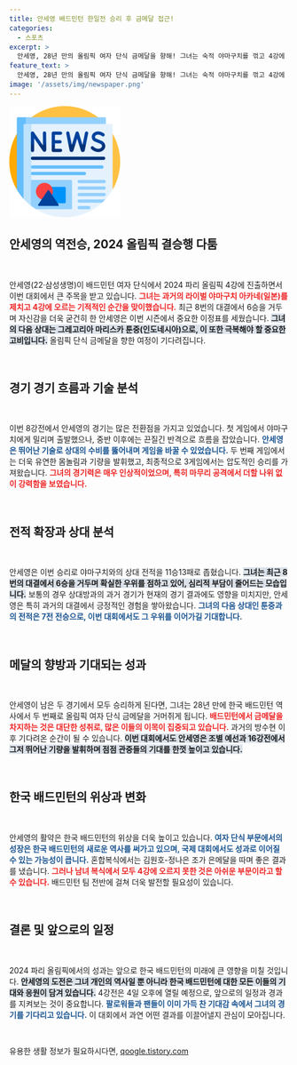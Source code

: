 ```yaml
---
title: 안세영 배드민턴 한일전 승리 후 금메달 접근!
categories:
  - 스포츠
excerpt: >
  안세영, 28년 만의 올림픽 여자 단식 금메달을 향해! 그녀는 숙적 야마구치를 꺾고 4강에 진출하며 역전승의 짜릿함을 맛봤다. 파리 올림픽에서의 여정이 기대되는 가운데, 다음 상대는 인도네시아 툰중. 이 기회를 놓칠 수 없다!
feature_text: >
  안세영, 28년 만의 올림픽 여자 단식 금메달을 향해! 그녀는 숙적 야마구치를 꺾고 4강에 진출하며 역전승의 짜릿함을 맛봤다. 파리 올림픽에서의 여정이 기대되는 가운데, 다음 상대는 인도네시아 툰중. 이 기회를 놓칠 수 없다!
image: '/assets/img/newspaper.png'
---
```


<p><img src="/assets/img/newspaper.png" alt="kimp 속보" /></p>

<h2 data-ke-size="size26">안세영의 역전승, 2024 올림픽 결승행 다툼</h2>

<p data-ke-size="size16">&nbsp;</p>

<p>안세영(22·삼성생명)이 배드민턴 여자 단식에서 2024 파리 올림픽 4강에 진출하면서 이번 대회에서 큰 주목을 받고 있습니다. <b><span style="color: #ee2323;">그녀는 과거의 라이벌 야마구치 아카네(일본)를 제치고 4강에 오르는 기적적인 순간을 맞이했습니다.</span></b> 최근 8번의 대결에서 6승을 거두며 자신감을 더욱 굳건히 한 안세영은 이번 시즌에서 중요한 이정표를 세웠습니다. <b><span style="background-color: #21538527;">그녀의 다음 상대는 그레고리아 마리스카 툰중(인도네시아)으로, 이 또한 극복해야 할 중요한 고비입니다.</span></b> 올림픽 단식 금메달을 향한 여정이 기다려집니다.</p>

<p data-ke-size="size16">&nbsp;</p>

<h2 data-ke-size="size26">경기 경기 흐름과 기술 분석</h2>

<p data-ke-size="size16">&nbsp;</p>

<p>이번 8강전에서 안세영의 경기는 많은 전환점을 가지고 있었습니다. 첫 게임에서 야마구치에게 밀리며 출발했으나, 중반 이후에는 끈질긴 반격으로 흐름을 잡았습니다. <b><span style="color: #1a5490;">안세영은 뛰어난 기술로 상대의 수비를 뚫어내며 게임을 바꿀 수 있었습니다.</span></b> 두 번째 게임에서는 더욱 유연한 몸놀림과 기량을 발휘했고, 최종적으로 3게임에서는 압도적인 승리를 가져왔습니다. <b><span style="color: #ee2323;">그녀의 경기력은 매우 인상적이었으며, 특히 마무리 공격에서 더할 나위 없이 강력함을 보였습니다.</span></b></p>

<p data-ke-size="size16">&nbsp;</p>

<h2 data-ke-size="size26">전적 확장과 상대 분석</h2>

<p data-ke-size="size16">&nbsp;</p>

<p>안세영은 이번 승리로 야마구치와의 상대 전적을 11승13패로 좁혔습니다. <b><span style="background-color: #21538527;">그녀는 최근 8번의 대결에서 6승을 거두며 확실한 우위를 점하고 있어, 심리적 부담이 줄어드는 모습입니다.</span></b> 보통의 경우 상대방과의 과거 경기가 현재의 경기 결과에도 영향을 미치지만, 안세영은 특히 과거의 대결에서 긍정적인 경험을 쌓아왔습니다. <b><span style="color: #1a5490;">그녀의 다음 상대인 툰중과의 전적은 7전 전승으로, 이번 대회에서도 그 우위를 이어가길 기대합니다.</span></b></p>

<p data-ke-size="size16">&nbsp;</p>

<h2 data-ke-size="size26">메달의 향방과 기대되는 성과</h2>

<p data-ke-size="size16">&nbsp;</p>

<p>안세영이 남은 두 경기에서 모두 승리하게 된다면, 그녀는 28년 만에 한국 배드민턴 역사에서 두 번째로 올림픽 여자 단식 금메달을 거머쥐게 됩니다. <b><span style="color: #ee2323;">배드민턴에서 금메달을 차지하는 것은 대단한 성취로, 많은 이들의 이목이 집중되고 있습니다.</span></b> 과거의 방수현 이후 기다려온 순간이 될 수 있습니다. <b><span style="background-color: #21538527;">이번 대회에서도 안세영은 조별 예선과 16강전에서 그저 뛰어난 기량을 발휘하며 점점 관중들의 기대를 한껏 높이고 있습니다.</span></b></p>

<p data-ke-size="size16">&nbsp;</p>

<h2 data-ke-size="size26">한국 배드민턴의 위상과 변화</h2>

<p data-ke-size="size16">&nbsp;</p>

<p>안세영의 활약은 한국 배드민턴의 위상을 더욱 높이고 있습니다. <b><span style="color: #1a5490;">여자 단식 부문에서의 성장은 한국 배드민턴의 새로운 역사를 써가고 있으며, 국제 대회에서도 성과로 이어질 수 있는 가능성이 큽니다.</span></b> 혼합복식에서는 김원호-정나은 조가 은메달을 따며 좋은 결과를 냈습니다. <b><span style="color: #ee2323;">그러나 남녀 복식에서 모두 4강에 오르지 못한 것은 아쉬운 부문이라고 할 수 있습니다.</span></b> 배드민턴 팀 전반에 걸쳐 더욱 발전할 필요성이 있습니다.</p>

<p data-ke-size="size16">&nbsp;</p>

<h2 data-ke-size="size26">결론 및 앞으로의 일정</h2>

<p data-ke-size="size16">&nbsp;</p>

<p>2024 파리 올림픽에서의 성과는 앞으로 한국 배드민턴의 미래에 큰 영향을 미칠 것입니다. <b><span style="background-color: #21538527;">안세영의 도전은 그녀 개인의 역사일 뿐 아니라 한국 배드민턴에 대한 모든 이들의 기대와 응원이 담겨 있습니다.</span></b> 4강전은 4일 오후에 열릴 예정으로, 앞으로의 일정과 경과를 지켜보는 것이 중요합니다. <b><span style="color: #1a5490;">팔로워들과 팬들이 이미 가득 찬 기대감 속에서 그녀의 경기를 기다리고 있습니다.</span></b> 이 대회에서 과연 어떤 결과를 이끌어낼지 관심이 모아집니다.</p>

<p data-ke-size="size16">&nbsp;</p>
유용한 생활 정보가 필요하시다면, <a href="https://qoogle.tistory.com" rel="dofollow">qoogle.tistory.com</a>


